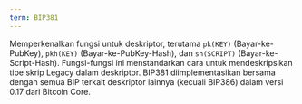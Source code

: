 ```yaml
---
term: BIP381
---
```


Memperkenalkan fungsi untuk deskriptor, terutama `pk(KEY)` (Bayar-ke-PubKey), `pkh(KEY)` (Bayar-ke-PubKey-Hash), dan `sh(SCRIPT)` (Bayar-ke-Script-Hash). Fungsi-fungsi ini menstandarkan cara untuk mendeskripsikan tipe skrip Legacy dalam deskriptor. BIP381 diimplementasikan bersama dengan semua BIP terkait deskriptor lainnya (kecuali BIP386) dalam versi 0.17 dari Bitcoin Core.